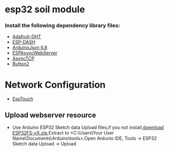 esp32 soil module
===========================


### Install the following dependency library files:
- [Adafruit-DHT](https://github.com/adafruit/DHT-sensor-library)
- [ESP-DASH](https://github.com/lewisxhe/ESP-DASH)
- [ArduinoJson 6.8](https://github.com/bblanchon/ArduinoJson)
- [ESPAsyncWebServer](https://github.com/me-no-dev/ESPAsyncWebServer)
- [AsyncTCP](https://github.com/me-no-dev/AsyncTCP)
- [Button2](https://github.com/lewisxhe/Button2)

# Network Configuration
- [EspTouch](https://www.espressif.com/en/products/software/esp-touch/resources)

## Upload webserver resource
- Use Arduino ESP32 Sketch data Upload files,if you not install,[download ESP32FS-vX.zip](https://github.com/me-no-dev/arduino-esp32fs-plugin/releases),Extract to <C:\Users\Your User Name\Documents\Arduino\tools>,Open Ardunio IDE,  Tools -> ESP32 Sketch data Upload -> Upload


